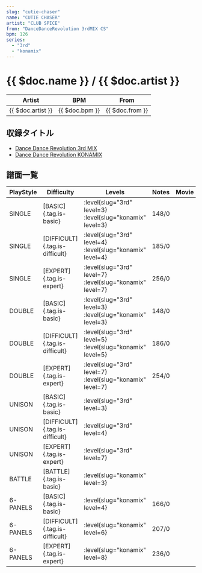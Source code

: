 ```yaml
---
slug: "cutie-chaser"
name: "CUTIE CHASER"
artist: "CLUB SPICE"
from: "DanceDanceRevolution 3rdMIX CS"
bpm: 126
series:
  - "3rd"
  - "konamix"
---
```


# {{ $doc.name }} / {{ $doc.artist }}

|Artist|BPM|From|
|------|---|----|
|{{ $doc.artist }}|{{ $doc.bpm }}|{{ $doc.from }}|

## 収録タイトル

- [Dance Dance Revolution 3rd MIX](/series/3rd/)
- [Dance Dance Revolution KONAMIX](/series/konamix/)

## 譜面一覧

|PlayStyle|Difficulty|Levels|Notes|Movie|
|---------|----------|------|-----|-----|
|SINGLE|[BASIC]{.tag.is-basic}|:level{slug="3rd" level=3} :level{slug="konamix" level=3}|148/0||
|SINGLE|[DIFFICULT]{.tag.is-difficult}|:level{slug="3rd" level=4} :level{slug="konamix" level=4}|185/0||
|SINGLE|[EXPERT]{.tag.is-expert}|:level{slug="3rd" level=7} :level{slug="konamix" level=7}|256/0||
|DOUBLE|[BASIC]{.tag.is-basic}|:level{slug="3rd" level=3} :level{slug="konamix" level=3}|148/0||
|DOUBLE|[DIFFICULT]{.tag.is-difficult}|:level{slug="3rd" level=5} :level{slug="konamix" level=5}|186/0||
|DOUBLE|[EXPERT]{.tag.is-expert}|:level{slug="3rd" level=7} :level{slug="konamix" level=7}|254/0||
|UNISON|[BASIC]{.tag.is-basic}|:level{slug="3rd" level=3}|||
|UNISON|[DIFFICULT]{.tag.is-difficult}|:level{slug="3rd" level=4}|||
|UNISON|[EXPERT]{.tag.is-expert}|:level{slug="3rd" level=7}|||
|BATTLE|[BATTLE]{.tag.is-basic}|:level{slug="konamix" level=3}|||
|6-PANELS|[BASIC]{.tag.is-basic}|:level{slug="konamix" level=4}|166/0||
|6-PANELS|[DIFFICULT]{.tag.is-difficult}|:level{slug="konamix" level=6}|207/0||
|6-PANELS|[EXPERT]{.tag.is-expert}|:level{slug="konamix" level=8}|236/0||
